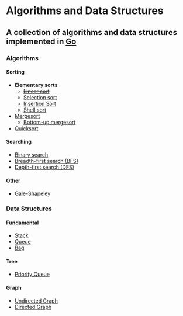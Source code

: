 Algorithms and Data Structures
==============================

A collection of algorithms and data structures implemented in [Go](https://golang.org/ "Visit golang.org")
----------------------------------------------------------------

### Algorithms

#### Sorting

* __Elementary sorts__
    * [~~Linear sort~~](https://github.com/oyvinddd/algorithms/blob/master/algorithms/sorting/linearsort/linearsort.go "Go to page")
    * [Selection sort](https://github.com/oyvinddd/algorithms/blob/master/algorithms/sorting/selectionsort/selectionsort.go "Go to page")
    * [Insertion Sort](https://github.com/oyvinddd/algorithms/blob/master/algorithms/sorting/insertionsort/insertionsort.go "Go to page")
    * [Shell sort](https://github.com/oyvinddd/algorithms/blob/master/algorithms/sorting/shellsort/shellsort.go "Go to page")  
* [Mergesort](https://github.com/oyvinddd/algorithms/blob/master/algorithms/sorting/mergesort/mergesort.go "Go to page")
    * [Bottom-up mergesort](https://github.com/oyvinddd/algorithms/blob/master/algorithms/sorting/mergesort/mergesortbu.go "Go to page")
* [Quicksort](https://github.com/oyvinddd/algorithms/blob/master/algorithms/sorting/quicksort/quicksort.go "Go to page")

#### Searching
* [Binary search](https://github.com/oyvinddd/algorithms/blob/master/algorithms/searching/binarysearch/binarysearch.go "Go to page")
* [Breadth-first search (BFS)](https://github.com/oyvinddd/algorithms/blob/master/algorithms/searching/bfs/bfs.go "Go to page")
* [Depth-first search (DFS)](https://github.com/oyvinddd/algorithms/blob/master/algorithms/searching/dfs/dfs.go "Go to page")

#### Other
* [Gale-Shapeley](https://github.com/oyvinddd/algorithms/blob/master/algorithms/other/galeshapeley/galeshapeley.go "Go to page")

### Data Structures

#### Fundamental

* [Stack](https://github.com/oyvinddd/algorithms/blob/master/datastructures/stack/stack.go "Go to page")
* [Queue](https://github.com/oyvinddd/algorithms/blob/master/datastructures/queue/queue.go "Go to page")
* [Bag](https://github.com/oyvinddd/algorithms/blob/master/datastructures/bag/bag.go "Go to page")

#### Tree

* [Priority Queue](https://github.com/oyvinddd/algorithms/blob/master/datastructures/heap/pq.go "Go to page")

#### Graph

* [Undirected Graph](https://github.com/oyvinddd/algorithms/blob/master/datastructures/graphs/graph.go "Go to page")
* [Directed Graph](https://github.com/oyvinddd/algorithms/blob/master/datastructures/graphs/digraph.go "Go to page")
